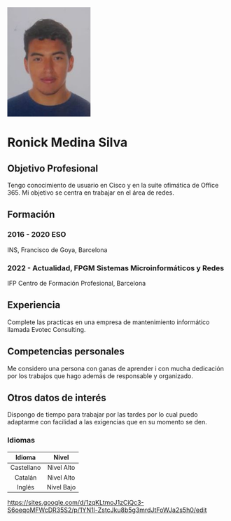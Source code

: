 <img src="https://github.com/RonickMedina/RonickMedina.github.io/blob/main/CV.jpg">

# **Ronick Medina Silva**
## Objetivo Profesional
Tengo conocimiento de usuario en Cisco y en la suite ofimática
de Office 365. Mi objetivo se centra en trabajar en el área de redes.

## Formación
### 2016 - 2020 ESO
INS, Francisco de Goya, Barcelona

### 2022 - Actualidad, FPGM Sistemas Microinformáticos y Redes
 IFP Centro de Formación Profesional, Barcelona

## Experiencia
Complete las practicas en una empresa de mantenimiento informático llamada Evotec Consulting.

## Competencias personales
Me considero una persona con ganas de aprender i con
mucha dedicación por los trabajos que hago además de responsable y organizado.  

## Otros datos de interés
Dispongo de tiempo para trabajar por las tardes por lo cual puedo
adaptarme con facilidad a las exigencias que en su momento se den.


### Idiomas
| Idioma | Nivel |
|:---:|   :---:|
|Castellano | Nivel Alto|
|Catalán| Nivel Alto|
|Inglés| Nivel Bajo|

https://sites.google.com/d/1zqKLtmoJ1zCiQc3-S6oeqoMFWcDR35S2/p/1YN1l-ZstcJku8b5g3mrdJtFoWJa2s5h0/edit
